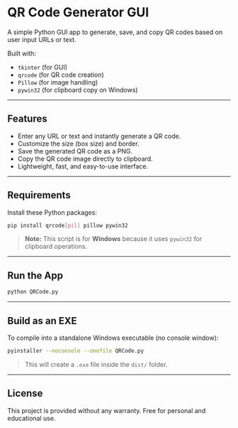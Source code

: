 # QR Code Generator GUI

A simple Python GUI app to generate, save, and copy QR codes based on user input URLs or text.

Built with:
- `tkinter` (for GUI)
- `qrcode` (for QR code creation)
- `Pillow` (for image handling)
- `pywin32` (for clipboard copy on Windows)

---

## Features
- Enter any URL or text and instantly generate a QR code.
- Customize the size (box size) and border.
- Save the generated QR code as a PNG.
- Copy the QR code image directly to clipboard.
- Lightweight, fast, and easy-to-use interface.

---

## Requirements
Install these Python packages:

```bash
pip install qrcode[pil] pillow pywin32
```

> **Note:** This script is for **Windows** because it uses `pywin32` for clipboard operations.

---

## Run the App

```bash
python QRCode.py
```

---

## Build as an EXE
To compile into a standalone Windows executable (no console window):

```bash
pyinstaller --noconsole --onefile QRCode.py
```

> This will create a `.exe` file inside the `dist/` folder.

---

## License
This project is provided without any warranty. Free for personal and educational use.
